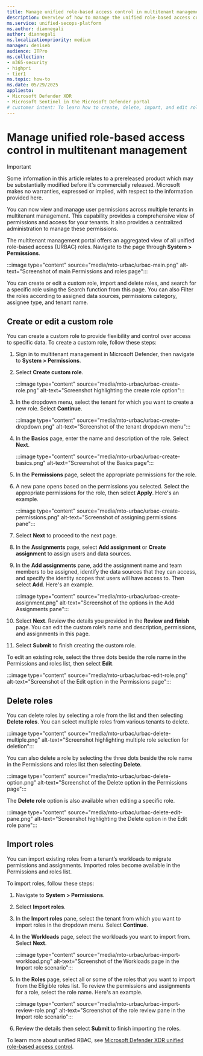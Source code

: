 ```yaml
---
title: Manage unified role-based access control in multitenant management
description: Overview of how to manage the unified role-based access control multitenant management in the Microsoft Defender portal.
ms.service: unified-secops-platform
ms.author: diannegali
author: diannegali
ms.localizationpriority: medium
manager: deniseb
audience: ITPro
ms.collection: 
- m365-security
- highpri
- tier1
ms.topic: how-to
ms.date: 05/29/2025
appliesto: 
- Microsoft Defender XDR
- Microsoft Sentinel in the Microsoft Defender portal
# customer intent: To learn how to create, delete, import, and edit roles in the unified role-based access control in Microsoft Defender multitenant management.
---
```


# Manage unified role-based access control in multitenant management

> [!IMPORTANT]
> Some information in this article relates to a prereleased product which may be substantially modified before it's commercially released. Microsoft makes no warranties, expressed or implied, with respect to the information provided here.

You can now view and manage user permissions across multiple tenants in multitenant management. This capability provides a comprehensive view of permissions and access for your tenants. It also provides a centralized administration to manage these permissions.

The multitenant management portal offers an aggregated view of all unified role-based access (URBAC) roles. Navigate to the page through **System > Permissions**.

:::image type="content" source="media/mto-urbac/urbac-main.png" alt-text="Screenshot of main Permissions and roles page":::

You can create or edit a custom role, import and delete roles, and search for a specific role using the Search function from this page. You can also Filter the roles according to assigned data sources, permissions category, assignee type, and tenant name.

## Create or edit a custom role

You can create a custom role to provide flexibility and control over access to specific data. To create a custom role, follow these steps:

1. Sign in to multitenant management in Microsoft Defender, then navigate to **System > Permissions**.

2. Select **Create custom role**.

   :::image type="content" source="media/mto-urbac/urbac-create-role.png" alt-text="Screenshot highlighting the create role option":::

3. In the dropdown menu, select the tenant for which you want to create a new role. Select **Continue**.

   :::image type="content" source="media/mto-urbac/urbac-create-dropdown.png" alt-text="Screenshot of the tenant dropdown menu":::

4. In the **Basics** page, enter the name and description of the role. Select **Next**.

   :::image type="content" source="media/mto-urbac/urbac-create-basics.png" alt-text="Screenshot of the Basics page":::

5. In the **Permissions** page, select the appropriate permissions for the role.

6. A new pane opens based on the permissions you selected. Select the appropriate permissions for the role, then select **Apply**. Here's an example.

   :::image type="content" source="media/mto-urbac/urbac-create-permissions.png" alt-text="Screenshot of assigning permissions pane":::

7. Select **Next** to proceed to the next page.

8. In the **Assignments** page, select **Add assignment** or **Create assignment** to assign users and data sources.

9. In the **Add assignments** pane, add the assignment name and team members to be assigned, identify the data sources that they can access, and specify the identity scopes that users will have access to. Then select **Add**. Here's an example.

   :::image type="content" source="media/mto-urbac/urbac-create-assignment.png" alt-text="Screenshot of the options in the Add Assignments pane":::

10. Select **Next**. Review the details you provided in the **Review and finish** page. You can edit the custom role’s name and description, permissions, and assignments in this page.

11. Select **Submit** to finish creating the custom role.

To edit an existing role, select the three dots beside the role name in the Permissions and roles list, then select **Edit**.

:::image type="content" source="media/mto-urbac/urbac-edit-role.png" alt-text="Screenshot of the Edit option in the Permissions page":::

## Delete roles

You can delete roles by selecting a role from the list and then selecting **Delete roles**. You can select multiple roles from various tenants to delete.

:::image type="content" source="media/mto-urbac/urbac-delete-multiple.png" alt-text="Screenshot highlighting multiple role selection for deletion":::

You can also delete a role by selecting the three dots beside the role name in the Permissions and roles list then selecting **Delete**.

:::image type="content" source="media/mto-urbac/urbac-delete-option.png" alt-text="Screenshot of the Delete option in the Permissions page":::

The **Delete role** option is also available when editing a specific role.

:::image type="content" source="media/mto-urbac/urbac-delete-edit-pane.png" alt-text="Screenshot highlighting the Delete option in the Edit role pane":::

## Import roles

You can import existing roles from a tenant’s workloads to migrate permissions and assignments. Imported roles become available in the Permissions and roles list.

To import roles, follow these steps: 

1. Navigate to **System > Permissions**.

2. Select **Import roles**.

3. In the **Import roles** pane, select the tenant from which you want to import roles in the dropdown menu. Select **Continue**.

4. In the **Workloads** page, select the workloads you want to import from. Select **Next**.

   :::image type="content" source="media/mto-urbac/urbac-import-workload.png" alt-text="Screenshot of the Workloads page in the Import role scenario":::

5. In the **Roles** page, select all or some of the roles that you want to import from the Eligible roles list. To review the permissions and assignments for a role, select the role name. Here's an example.

   :::image type="content" source="media/mto-urbac/urbac-import-review-role.png" alt-text="Screenshot of the role review pane in the Import role scenario":::

6. Review the details then select **Submit** to finish importing the roles.

To learn more about unified RBAC, see [Microsoft Defender XDR unified role-based access control](/defender-xdr/manage-rbac).